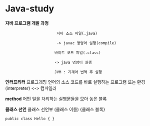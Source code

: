 # Java-study

**자바 프로그램 개발 과정**

                           자바 소스 파일(.java)

                           -> javac 명령어 실행(compile)
                          
                          바이트 코드 파일(.class)
                          
                          -> java 명령어 실행
                          
                          JVM : 기계어 번역 후 실행

**인터프리터** 프로그래밍 언어의 소스 코드를 바로 실행하는 프로그램 또는 환경 (interpreter) <-> 컴파일러

**method** 어떤 일을 처리하는 실행문들을 모아 놓은 블록

**클래스 선언** 클래스 선언부 (클래스 이름) {클래스 블록}

`public class Hello {
    }`
